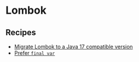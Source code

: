 # Lombok

## Recipes

* [Migrate Lombok to a Java 17 compatible version](./updatelomboktojava17.md)
* [Prefer `final var`](./lombokvaltofinalvar.md)


